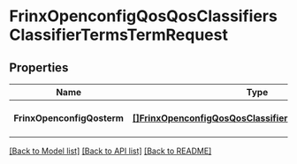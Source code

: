 # FrinxOpenconfigQosQosClassifiersClassifierTermsTermRequest

## Properties
Name | Type | Description | Notes
------------ | ------------- | ------------- | -------------
**FrinxOpenconfigQosterm** | [**[]FrinxOpenconfigQosQosClassifiersClassifierTermsTerm**](frinx.openconfig.qos.qos.classifiers.classifier.terms.Term.md) |  | [optional] [default to null]

[[Back to Model list]](../README.md#documentation-for-models) [[Back to API list]](../README.md#documentation-for-api-endpoints) [[Back to README]](../README.md)



